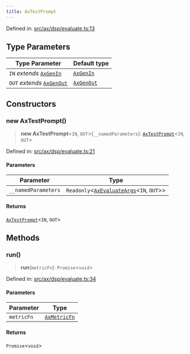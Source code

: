 ```yaml
---
title: AxTestPrompt
---
```


Defined in: [src/ax/dsp/evaluate.ts:13](#apidocs/httpsgithubcomax-llmaxblob3b79ada8d723949fcd8a76c2b6f48cf69d8394f8srcaxdspevaluatetsl13)

## Type Parameters

| Type Parameter | Default type |
| ------ | ------ |
| `IN` *extends* [`AxGenIn`](#apidocs/typealiasaxgenin) | [`AxGenIn`](#apidocs/typealiasaxgenin) |
| `OUT` *extends* [`AxGenOut`](#apidocs/typealiasaxgenout) | [`AxGenOut`](#apidocs/typealiasaxgenout) |

## Constructors

<a id="Constructors"></a>

### new AxTestPrompt()

> **new AxTestPrompt**\<`IN`, `OUT`\>(`__namedParameters`): [`AxTestPrompt`](#apidocs/classaxtestprompt)\<`IN`, `OUT`\>

Defined in: [src/ax/dsp/evaluate.ts:21](#apidocs/httpsgithubcomax-llmaxblob3b79ada8d723949fcd8a76c2b6f48cf69d8394f8srcaxdspevaluatetsl21)

#### Parameters

| Parameter | Type |
| ------ | ------ |
| `__namedParameters` | `Readonly`\<[`AxEvaluateArgs`](#apidocs/typealiasaxevaluateargs)\<`IN`, `OUT`\>\> |

#### Returns

[`AxTestPrompt`](#apidocs/classaxtestprompt)\<`IN`, `OUT`\>

## Methods

<a id="run"></a>

### run()

> **run**(`metricFn`): `Promise`\<`void`\>

Defined in: [src/ax/dsp/evaluate.ts:34](#apidocs/httpsgithubcomax-llmaxblob3b79ada8d723949fcd8a76c2b6f48cf69d8394f8srcaxdspevaluatetsl34)

#### Parameters

| Parameter | Type |
| ------ | ------ |
| `metricFn` | [`AxMetricFn`](#apidocs/typealiasaxmetricfn) |

#### Returns

`Promise`\<`void`\>
